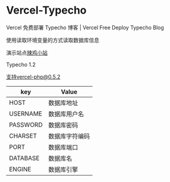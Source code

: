 # Vercel-Typecho



Vercel 免费部署 Typecho 博客 | Vercel Free Deploy Typecho Blog

使用读取环境变量的方式读取数据库信息

演示站点[辣鸡小站](https://ty.a26.top)

Typecho 1.2

支持vercel-php@0.5.2


| key          | Value                       |
| ------------ | --------------------------- |
|  HOST        | 数据库地址                  |
|  USERNAME    | 数据库用户名                |
|  PASSWORD    | 数据库密码                  |
|  CHARSET     | 数据库字符编码              |
|  PORT        | 数据库端口                  |
|  DATABASE    | 数据库名                    |
|  ENGINE      | 数据库引擎                  |
